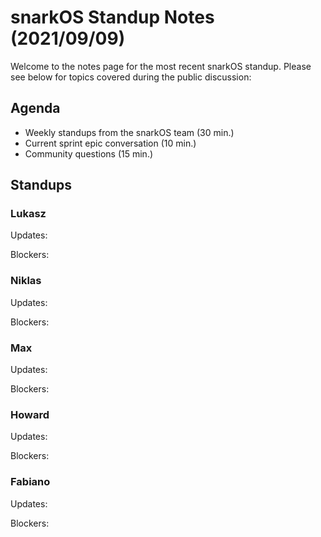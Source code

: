 # snarkOS Standup Notes (2021/09/09)

Welcome to the notes page for the most recent snarkOS standup. Please see below for topics covered during the public discussion:

## Agenda

* Weekly standups from the snarkOS team (30 min.)
* Current sprint epic conversation (10 min.)
* Community questions (15 min.)

## Standups

### Lukasz

Updates:

Blockers:

### Niklas

Updates:

Blockers:


### Max

Updates:

Blockers:

### Howard

Updates:

Blockers:

### Fabiano

Updates:

Blockers:


